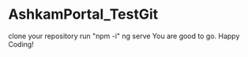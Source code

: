 # AshkamPortal_TestGit

clone your repository
run "npm -i"
ng serve
You are good to go. Happy Coding!
